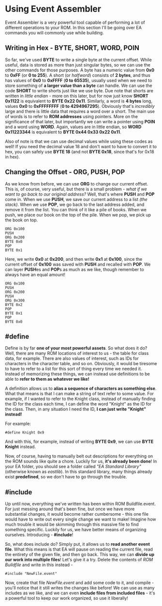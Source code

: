# Using Event Assembler

Event Assembler is a very powerful tool capable of performing a lot of different operations to your ROM. In this section I'll be going over EA commands you will commonly use while building.

## Writing in Hex - BYTE, SHORT, WORD, POIN

So far, we've used **BYTE** to write a single byte at the current offset. While useful, data is stored as more than just singular bytes, so we can use the other commands for those purposes. A byte has a numeric value from **0x0** to **0xFF** \(or **0 to 255**\). A short \(or _halfword_\) consists of **2 bytes**, and thus has values of **0x0** to **0xFFFF** \(**0 to 65535**\), usually used when we need to store something of **a larger value than a byte** can handle. We can use the code **SHORT** to write shorts just like we use byte. Due note that shorts are written in _little endian_ - more on this later, but for now just know **SHORT 0x1122** is equivalent to **BYTE 0x22 0x11**. Similarly, a word is **4 bytes** long, values **0x0** to **0xFFFFFFFF** \(**0 to 4294967295**\). Obviously that's _incredibly_ large and there is little data that requires a word over a short. The main use of words is to refer to **ROM addresses** using pointers. More on the significance of that later, but importantly we can write a pointer using **POIN** and a word using **WORD**. Again, values are in little endian, so **WORD 0x11223344** is equivalent to **BYTE 0x44 0x33 0x22 0x11**.

Also of note is that we can use decimal values while using these codes as well! If you need the decimal value 18 and don't want to have to convert it to hex, you can safely use **BYTE 18** \(and not **BYTE 0x18**, since that's for 0x18 in hex\).

## Changing the Offset - ORG, PUSH, POP

As we know from before, we can use **ORG** to change our current offset. This is, of course, very useful, but there is a small problem - _what if we want to go back to our original address?_ Well, that's where **PUSH** and **POP** come in. When we use **PUSH**, we save our current address to a list _\(the stack\)_. When we use **POP**, we go back to the last address added, and remove it from the list. You can think of it like a pile of books. When we push, we place our book on the top of the pile. When we pop, we pick up the book on top.

```text
ORG 0x100
PUSH
ORG 0x200
BYTE 0x0
POP
BYTE 0x1
```

Here, we write **0x0** at **0x200**, and then write **0x1** at **0x100**, since the current offset of **0x100** was saved with **PUSH** and recalled with **POP**. We can layer **PUSH**es and **POP**s as much as we like, though remember to always have an equal amount!

```text
ORG 0x100
PUSH
ORG 0x200
PUSH
ORG 0x300
BYTE 0x2
POP
BYTE 0x1
POP
BYTE 0x0
```

## \#define

Define is by far **one of your most powerful assets**. So what does it do? Well, there are many ROM locations of interest to us - the table for class data, for example. There are also values of interest, such as IDs for characters in the character table, and so on. Obviously, it would be tiresome to have to refer to a list for this sort of thing every time we needed it. Instead of memorizing these things, we can instead use definitions to be able to **refer to them as whatever we like!**

A definition allows us to **alias a sequence of characters as something else**. What that means is that I can make a string of text refer to some value. For example, if I wanted to refer to the Knight class, instead of manually finding the ID for the class each time, I can define the word "Knight" as the ID for the class. Then, in any situation I need the ID, **I can just write "Knight" instead!**

For example:

```text
#define Knight 0x9
```

And with this, for example, instead of writing **BYTE 0x9**, we can use **BYTE Knight** instead.

Now, of course, having to manually belt out descriptions for everything on the ROM sounds like quite a chore. Luckily for us, **it's already been done**! In your EA folder, you should see a folder called _"EA Standard Library"_ \(otherwise known as _eastlib_\). In this standard library, many things already exist **predefined**, so we don't have to go through the trouble.

## \#include

Up until now, everything we've written has been within ROM Buildfile.event. For just messing around that's been fine, but once we have more substantial changes, it would become rather cumbersome - this one file would have to write out every single change we want to make! Imagine how much trouble it would be skimming through this massive file to find something specific. Luckily for us, we have better means of organizing ourselves. Introducing - **\#include**!

So, what does include do? Simply put, it allows us to **read another event file**. What this means is that EA will pause on reading the current file, read the entirety of the given file, and then go back. This way, we can **divide up our work into multiple files**! Let's give it a try. Delete the contents of _ROM Buildfile_ and write in this instead -

```text
#include "NewFile.event"
```

Now, create that file _NewFile.event_ and add some code to it, and compile - you'll notice that it still writes the changes like before! We can use as many includes as we like, and we can even **include files from included files** - it's a powerful tool to keep our work organized, so use it liberally!

